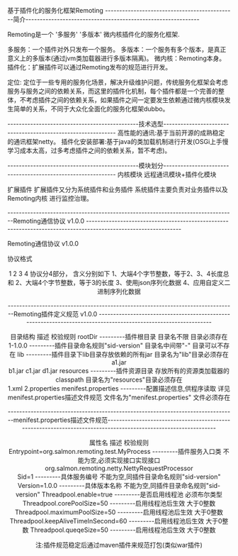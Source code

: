 基于插件化的服务化框架Remoting
----------------------------------------------简介-------------------------------------------------------------

Remoting是一个 '多服务' '多版本' 微内核插件化的服务化框架.

多服务：一个插件对外只发布一个服务。
多版本：一个服务有多个版本，是真正意义上的多版本(通过jvm类加载器进行多版本隔离)。
微内核：Remoting本身。
插件化：扩展插件可以通过Remoting发布的规范进行开发。 

定位:
定位于一些专用的服务化场景，解决升级维护问题，传统服务化框架会考虑服务与服务之间的依赖关系，而这里的插件化机制，每个插件都是一个完善的整体，不考虑插件之间的依赖关系，如果插件之间一定要发生依赖通过微内核模块发生简单的关系，不同于大众化全面化的服务化框架dubbo。

----------------------------------------------技术选型-------------------------------------------------------------
高性能的通讯:基于当前开源的成熟稳定的通讯框架netty。
插件化安装部署:基于java的类加载机制进行开发(OSGi上手慢学习成本太高，过多考虑插件之间的依赖关系，暂不考虑)。

----------------------------------------------模块划分-------------------------------------------------------------
内核模块 
远程通讯模块+插件化模块

扩展插件
扩展插件又分为系统插件和业务插件 
系统插件主要负责对业务插件以及Remoting内核 进行监控治理。

 

 
--------------------------------------------------------------------------------Remoting通信协议 v1.0.0 ---------------------------------------------------------------------------------------------------------------                        

Remoting通信协议 v1.0.0

协议格式 <length> <header length> <header data> <body data> 1 2 3 4 协议分4部分，
含义分别如下
     1、大端4个字节整数，等于2、3、4长度总和
     2、大端4个字节整数，等于3的长度
     3、使用json序列化数据
     4、应用自定义二进制序列化数据
 




										    

--------------------------------------------------------------------------------Remoting插件定义规范 v1.0.0 ---------------------------------------------------------------------------------------------------------------                        

目录结构                                                                                                                                  描述                                                                                                                             校验规则
rootDir                                                                ---------插件根目录                                                                                                                   目录名不限  目录必须存在
             1-1.0.0                                                   ---------插件目录命名规则"sid-version"                                             目录名中间带"-" 目录可以不存在
                        lib                                            ---------插件目录下lib目录存放依赖的所有jar                                         目录名为"lib"目录必须存在
                              a1.jar                                   
                              b1.jar
                              c1.jar
                              d1.jar
                        resources                                      ---------插件资源目录 存放所有的资源类加载器的classpath                              目录名为"resources"目录必须存在  
                              1.xml
                              2.properties
                        menifest.properties                            ---------配置描述信息,供程序读取 详见menifest.properties描述文件规范                               文件名为"menifest.properties" 文件必须存在  
                         
                         
                      
                      
                      
--------------------------------------------------------------------------------menifest.properties描述文件规范---------------------------------------------------------------------------------------------------------------                        
                        
属性名                                                                                                                                      描述                                                                                                                             校验规则                                                                             
Entrypoint=org.salmon.remoting.test.MyProcess                          ---------插件服务入口类                                                                                                            不能为空,必须实现接口实现接口org.salmon.remoting.netty.NettyRequestProcessor      
Sid=1                                                                  ---------具体服务编号                                                                                                               不能为空,同插件目录命名规则"sid-version"
Version=1.0.0                                                          ---------具体版本名称                                                                                                               不能为空,同插件目录命名规则"sid-version"
Threadpool.enable=true                                                 ---------是否启用线程池                                                                                                            必须布尔类型
Threadpool.corePoolSize=50                                             ---------启用线程池后生效                                                                                                        大于0整数
Threadpool.maximumPoolSize=50                                          ---------启用线程池后生效                                                                                                        大于0整数
Threadpool.keepAliveTimeInSecond=60                                    ---------启用线程池后生效                                                                                                        大于0整数
Threadpool.queqeSize=50                                                ---------启用线程池后生效                                                                                                        大于0整数


注:插件规范稳定后通过maven插件来规范打包(类似war插件)